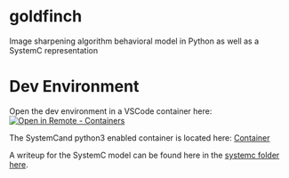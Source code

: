 # goldfinch
Image sharpening algorithm behavioral model in Python as well as a SystemC representation

# Dev Environment

Open the dev environment in a VSCode container here: [![Open in Remote - Containers](https://img.shields.io/static/v1?label=Remote%20-%20Containers&message=Open&color=blue&logo=visualstudiocode)](https://vscode.dev/redirect?url=vscode://ms-vscode-remote.remote-containers/cloneInVolume?url=https://github.com/Smattacus/goldfinch)

The SystemCand python3 enabled container is located here: [Container](https://hub.docker.com/layers/271566704/smattacus/systemc/python3-bullseye/images/sha256-4b1e166283d22cdded6056b99a96b57276b3b32f9a70047e9ca732c3c1786645?context=repo)

A writeup for the SystemC model can be found here in the [systemc folder here](/systemc/README.md).